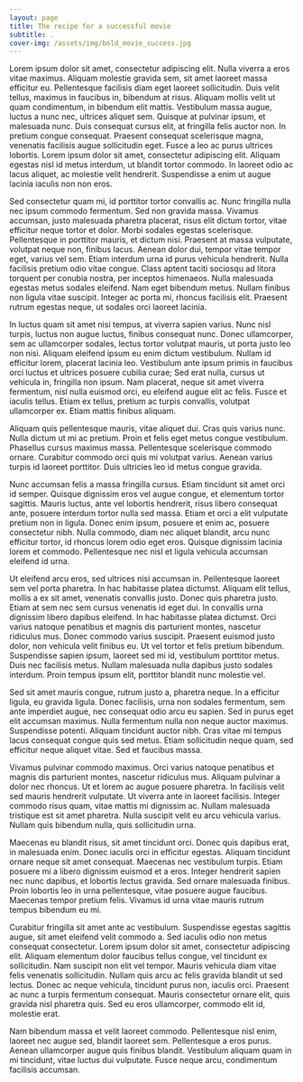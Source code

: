 ```yaml
---
layout: page
title: The recipe for a successful movie
subtitle: .
cover-img: /assets/img/bold_movie_success.jpg
---
```


Lorem ipsum dolor sit amet, consectetur adipiscing elit. Nulla viverra a eros vitae maximus. Aliquam molestie gravida sem, sit amet laoreet massa efficitur eu. Pellentesque facilisis diam eget laoreet sollicitudin. Duis velit tellus, maximus in faucibus in, bibendum at risus. Aliquam mollis velit ut quam condimentum, in bibendum elit mattis. Vestibulum massa augue, luctus a nunc nec, ultrices aliquet sem. Quisque at pulvinar ipsum, et malesuada nunc. Duis consequat cursus elit, at fringilla felis auctor non. In pretium congue consequat. Praesent consequat scelerisque magna, venenatis facilisis augue sollicitudin eget. Fusce a leo ac purus ultrices lobortis. Lorem ipsum dolor sit amet, consectetur adipiscing elit. Aliquam egestas nisl id metus interdum, ut blandit tortor commodo. In laoreet odio ac lacus aliquet, ac molestie velit hendrerit. Suspendisse a enim ut augue lacinia iaculis non non eros.

Sed consectetur quam mi, id porttitor tortor convallis ac. Nunc fringilla nulla nec ipsum commodo fermentum. Sed non gravida massa. Vivamus accumsan, justo malesuada pharetra placerat, risus elit dictum tortor, vitae efficitur neque tortor et dolor. Morbi sodales egestas scelerisque. Pellentesque in porttitor mauris, et dictum nisi. Praesent at massa vulputate, volutpat neque non, finibus lacus. Aenean dolor dui, tempor vitae tempor eget, varius vel sem. Etiam interdum urna id purus vehicula hendrerit. Nulla facilisis pretium odio vitae congue. Class aptent taciti sociosqu ad litora torquent per conubia nostra, per inceptos himenaeos. Nulla malesuada egestas metus sodales eleifend. Nam eget bibendum metus. Nullam finibus non ligula vitae suscipit. Integer ac porta mi, rhoncus facilisis elit. Praesent rutrum egestas neque, ut sodales orci laoreet lacinia.

In luctus quam sit amet nisi tempus, at viverra sapien varius. Nunc nisl turpis, luctus non augue luctus, finibus consequat nunc. Donec ullamcorper, sem ac ullamcorper sodales, lectus tortor volutpat mauris, ut porta justo leo non nisi. Aliquam eleifend ipsum eu enim dictum vestibulum. Nullam id efficitur lorem, placerat lacinia leo. Vestibulum ante ipsum primis in faucibus orci luctus et ultrices posuere cubilia curae; Sed erat nulla, cursus ut vehicula in, fringilla non ipsum. Nam placerat, neque sit amet viverra fermentum, nisl nulla euismod orci, eu eleifend augue elit ac felis. Fusce et iaculis tellus. Etiam ex tellus, pretium ac turpis convallis, volutpat ullamcorper ex. Etiam mattis finibus aliquam.

Aliquam quis pellentesque mauris, vitae aliquet dui. Cras quis varius nunc. Nulla dictum ut mi ac pretium. Proin et felis eget metus congue vestibulum. Phasellus cursus maximus massa. Pellentesque scelerisque commodo ornare. Curabitur commodo orci quis mi volutpat varius. Aenean varius turpis id laoreet porttitor. Duis ultricies leo id metus congue gravida.

Nunc accumsan felis a massa fringilla cursus. Etiam tincidunt sit amet orci id semper. Quisque dignissim eros vel augue congue, et elementum tortor sagittis. Mauris luctus, ante vel lobortis hendrerit, risus libero consequat ante, posuere interdum tortor nulla sed massa. Etiam et orci a elit vulputate pretium non in ligula. Donec enim ipsum, posuere et enim ac, posuere consectetur nibh. Nulla commodo, diam nec aliquet blandit, arcu nunc efficitur tortor, id rhoncus lorem odio eget eros. Quisque dignissim lacinia lorem et commodo. Pellentesque nec nisl et ligula vehicula accumsan eleifend id urna.

Ut eleifend arcu eros, sed ultrices nisi accumsan in. Pellentesque laoreet sem vel porta pharetra. In hac habitasse platea dictumst. Aliquam elit tellus, mollis a ex sit amet, venenatis convallis justo. Donec quis pharetra justo. Etiam at sem nec sem cursus venenatis id eget dui. In convallis urna dignissim libero dapibus eleifend. In hac habitasse platea dictumst. Orci varius natoque penatibus et magnis dis parturient montes, nascetur ridiculus mus. Donec commodo varius suscipit. Praesent euismod justo dolor, non vehicula velit finibus eu. Ut vel tortor et felis pretium bibendum. Suspendisse sapien ipsum, laoreet sed mi id, vestibulum porttitor metus. Duis nec facilisis metus. Nullam malesuada nulla dapibus justo sodales interdum. Proin tempus ipsum elit, porttitor blandit nunc molestie vel.

Sed sit amet mauris congue, rutrum justo a, pharetra neque. In a efficitur ligula, eu gravida ligula. Donec facilisis, urna non sodales fermentum, sem ante imperdiet augue, nec consequat odio arcu eu sapien. Sed in purus eget elit accumsan maximus. Nulla fermentum nulla non neque auctor maximus. Suspendisse potenti. Aliquam tincidunt auctor nibh. Cras vitae mi tempus lacus consequat congue quis sed metus. Etiam sollicitudin neque quam, sed efficitur neque aliquet vitae. Sed et faucibus massa.

Vivamus pulvinar commodo maximus. Orci varius natoque penatibus et magnis dis parturient montes, nascetur ridiculus mus. Aliquam pulvinar a dolor nec rhoncus. Ut et lorem ac augue posuere pharetra. In facilisis velit sed mauris hendrerit vulputate. Ut viverra ante in laoreet facilisis. Integer commodo risus quam, vitae mattis mi dignissim ac. Nullam malesuada tristique est sit amet pharetra. Nulla suscipit velit eu arcu vehicula varius. Nullam quis bibendum nulla, quis sollicitudin urna.

Maecenas eu blandit risus, sit amet tincidunt orci. Donec quis dapibus erat, in malesuada enim. Donec iaculis orci in efficitur egestas. Aliquam tincidunt ornare neque sit amet consequat. Maecenas nec vestibulum turpis. Etiam posuere mi a libero dignissim euismod et a eros. Integer hendrerit sapien nec nunc dapibus, et lobortis lectus gravida. Sed ornare malesuada finibus. Proin lobortis leo in urna pellentesque, vitae posuere augue faucibus. Maecenas tempor pretium felis. Vivamus id urna vitae mauris rutrum tempus bibendum eu mi.

Curabitur fringilla sit amet ante ac vestibulum. Suspendisse egestas sagittis augue, sit amet eleifend velit commodo a. Sed iaculis odio non metus consequat consectetur. Lorem ipsum dolor sit amet, consectetur adipiscing elit. Aliquam elementum dolor faucibus tellus congue, vel tincidunt ex sollicitudin. Nam suscipit non elit vel tempor. Mauris vehicula diam vitae felis venenatis sollicitudin. Nullam quis arcu ac felis gravida blandit ut sed lectus. Donec ac neque vehicula, tincidunt purus non, iaculis orci. Praesent ac nunc a turpis fermentum consequat. Mauris consectetur ornare elit, quis gravida nisl pharetra quis. Sed eu eros ullamcorper, commodo elit id, molestie erat.

Nam bibendum massa et velit laoreet commodo. Pellentesque nisl enim, laoreet nec augue sed, blandit laoreet sem. Pellentesque a eros purus. Aenean ullamcorper augue quis finibus blandit. Vestibulum aliquam quam in mi tincidunt, vitae luctus dui vulputate. Fusce neque arcu, condimentum facilisis accumsan.
